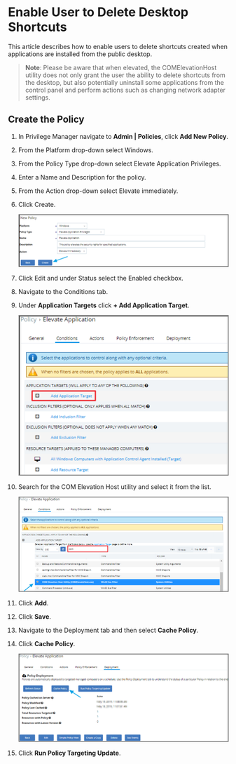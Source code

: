 [title]: # (Enable Shortcut Delete)
[tags]: # (elevate)
[priority]: # (4401)
# Enable User to Delete Desktop Shortcuts

This article describes how to enable users to delete shortcuts created when applications are installed from the public desktop.

>**Note**:
>Please be aware that when elevated, the COMElevationHost utility does not only grant the user the ability to delete shortcuts from the desktop, but also potentially uninstall some applications from the control panel and perform actions such as changing network adapter settings.

## Create the Policy

1. In Privilege Manager navigate to __Admin | Policies__, click __Add New Policy__.
1. From the Platform drop-down select Windows.
1. From the Policy Type drop-down select Elevate Application Privileges.
1. Enter a Name and Description for the policy.
1. From the Action drop-down select Elevate immediately.
1. Click Create.

   ![Elevate to Allow Shortcut Delete on Desktop](images/elevate/shortcut-create.png)
1. Click Edit and under Status select the Enabled checkbox.
1. Navigate to the Conditions tab.
1. Under __Application Targets__ click __+ Add Application Target__.

   ![Add the application target](images/elevate/shortcut-create-2.png)
1. Search for the COM Elevation Host utility and select it from the list.

   ![Search for COMElevationHost.exe](images/elevate/shortcut-create-3.png)
1. Click __Add__.
1. Click __Save__.
1. Navigate to the Deployment tab and then select __Cache Policy__.
1. Click __Cache Policy__.

   ![Cache the policy](images/elevate/shortcut-create-4.png)
1. Click __Run Policy Targeting Update__.
